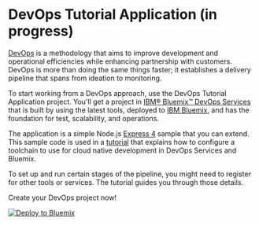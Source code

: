 # DevOps Tutorial Application (in progress)

[DevOps](https://en.wikipedia.org/wiki/DevOps) is a methodology that aims to improve development and operational efficiencies while enhancing partnership with customers. DevOps is more than doing the same things faster; it establishes a delivery pipeline that spans from ideation to monitoring.  

To start working from a DevOps approach, use the DevOps Tutorial Application project. You'll get a project in [IBM&reg; Bluemix&trade; DevOps Services](https://hub.jazz.net) that is built by using the latest tools, deployed to [IBM Bluemix](https://bluemix.net), and has the foundation for test, scalability, and operations.

The application is a simple Node.js [Express 4](http://expressjs.com/) sample that you can extend. This sample code is used in a [tutorial](https://method.mybluemix.net/devops/method/category/tutorials/) that explains how to configure a toolchain to use for cloud native development in DevOps Services and Bluemix. 

To set up and run certain stages of the pipeline, you might need to register for other tools or services. The tutorial guides you through those details.

Create your DevOps project now!

[![Deploy to Bluemix](https://bluemix.net/deploy/button.png)](https://bluemix.net/deploy?repository=https://github.com/oneibmcloud/devops-tutorial-2.git)
